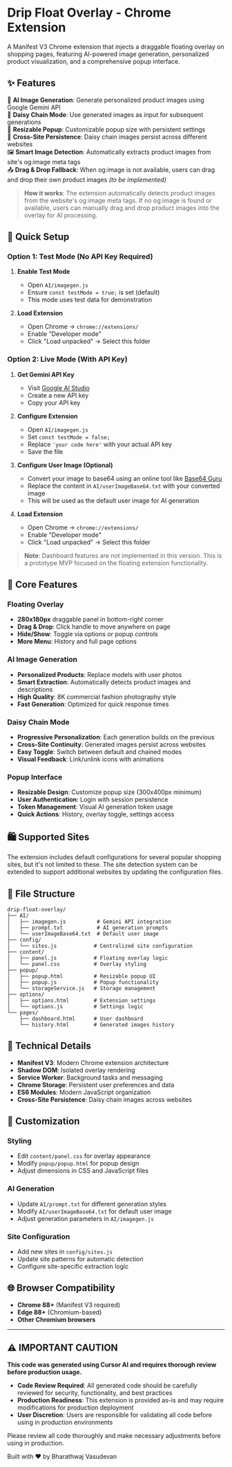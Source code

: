 # Drip Float Overlay - Chrome Extension

A Manifest V3 Chrome extension that injects a draggable floating overlay on shopping pages, featuring AI-powered image generation, personalized product visualization, and a comprehensive popup interface.

## ✨ Features

🤖 **AI Image Generation**: Generate personalized product images using Google Gemini API  
🔄 **Daisy Chain Mode**: Use generated images as input for subsequent generations  
📐 **Resizable Popup**: Customizable popup size with persistent settings  
📱 **Cross-Site Persistence**: Daisy chain images persist across different websites  
🖼️ **Smart Image Detection**: Automatically extracts product images from site's og:image meta tags  
📤 **Drag & Drop Fallback**: When og:image is not available, users can drag and drop their own product images *(to be implemented)*

> **How it works**: The extension automatically detects product images from the website's og:image meta tags. If no og:image is found or available, users can manually drag and drop product images into the overlay for AI processing.  

## 🚀 Quick Setup

### Option 1: Test Mode (No API Key Required)

1. **Enable Test Mode**
   - Open `AI/imagegen.js`
   - Ensure `const testMode = true;` is set (default)
   - This mode uses test data for demonstration

2. **Load Extension**
   - Open Chrome → `chrome://extensions/`
   - Enable "Developer mode"
   - Click "Load unpacked" → Select this folder

### Option 2: Live Mode (With API Key)

1. **Get Gemini API Key**
   - Visit [Google AI Studio](https://aistudio.google.com/app/apikey)
   - Create a new API key
   - Copy your API key

2. **Configure Extension**
   - Open `AI/imagegen.js`
   - Set `const testMode = false;`
   - Replace `'your code here'` with your actual API key
   - Save the file

3. **Configure User Image (Optional)**
   - Convert your image to base64 using an online tool like [Base64 Guru](https://base64.guru/converter/encode/image/png)
   - Replace the content in `AI/userImageBase64.txt` with your converted image
   - This will be used as the default user image for AI generation

4. **Load Extension**
   - Open Chrome → `chrome://extensions/`
   - Enable "Developer mode"
   - Click "Load unpacked" → Select this folder

> **Note**: Dashboard features are not implemented in this version. This is a prototype MVP focused on the floating extension functionality.

## 🎯 Core Features

### Floating Overlay
- **280x180px** draggable panel in bottom-right corner
- **Drag & Drop**: Click handle to move anywhere on page
- **Hide/Show**: Toggle via options or popup controls
- **More Menu**: History and full page options

### AI Image Generation
- **Personalized Products**: Replace models with user photos
- **Smart Extraction**: Automatically detects product images and descriptions
- **High Quality**: 8K commercial fashion photography style
- **Fast Generation**: Optimized for quick response times

### Daisy Chain Mode
- **Progressive Personalization**: Each generation builds on the previous
- **Cross-Site Continuity**: Generated images persist across websites
- **Easy Toggle**: Switch between default and chained modes
- **Visual Feedback**: Link/unlink icons with animations

### Popup Interface
- **Resizable Design**: Customize popup size (300x400px minimum)
- **User Authentication**: Login with session persistence
- **Token Management**: Visual AI generation token usage
- **Quick Actions**: History, overlay toggle, settings access

## 🛍️ Supported Sites

The extension includes default configurations for several popular shopping sites, but it's not limited to these. The site detection system can be extended to support additional websites by updating the configuration files.

## 📁 File Structure

```
drip-float-overlay/
├── AI/
│   ├── imagegen.js          # Gemini API integration
│   ├── prompt.txt           # AI generation prompts
│   └── userImageBase64.txt  # Default user image
├── config/
│   └── sites.js            # Centralized site configuration
├── content/
│   ├── panel.js            # Floating overlay logic
│   └── panel.css           # Overlay styling
├── popup/
│   ├── popup.html          # Resizable popup UI
│   ├── popup.js            # Popup functionality
│   └── storageService.js   # Storage management
├── options/
│   ├── options.html        # Extension settings
│   └── options.js          # Settings logic
└── pages/
    ├── dashboard.html      # User dashboard
    └── history.html        # Generated images history
```

## 🔧 Technical Details

- **Manifest V3**: Modern Chrome extension architecture
- **Shadow DOM**: Isolated overlay rendering
- **Service Worker**: Background tasks and messaging
- **Chrome Storage**: Persistent user preferences and data
- **ES6 Modules**: Modern JavaScript organization
- **Cross-Site Persistence**: Daisy chain images across websites

## 🎨 Customization

### Styling
- Edit `content/panel.css` for overlay appearance
- Modify `popup/popup.html` for popup design
- Adjust dimensions in CSS and JavaScript files

### AI Generation
- Update `AI/prompt.txt` for different generation styles
- Modify `AI/userImageBase64.txt` for default user image
- Adjust generation parameters in `AI/imagegen.js`

### Site Configuration
- Add new sites in `config/sites.js`
- Update site patterns for automatic detection
- Configure site-specific extraction logic

## 🌐 Browser Compatibility

- **Chrome 88+** (Manifest V3 required)
- **Edge 88+** (Chromium-based)
- **Other Chromium browsers**

---

## ⚠️ IMPORTANT CAUTION

**This code was generated using Cursor AI and requires thorough review before production usage.**

- **Code Review Required**: All generated code should be carefully reviewed for security, functionality, and best practices
- **Production Readiness**: This extension is provided as-is and may require modifications for production deployment
- **User Discretion**: Users are responsible for validating all code before using in production environments

Please review all code thoroughly and make necessary adjustments before using in production.

Built with ❤️ by Bharathwaj Vasudevan